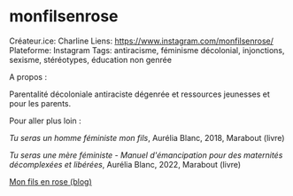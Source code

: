 # monfilsenrose

Créateur.ice: Charline
Liens: https://www.instagram.com/monfilsenrose/
Plateforme: Instagram
Tags: antiracisme, féminisme décolonial, injonctions, sexisme, stéréotypes, éducation non genrée

A propos :

Parentalité décoloniale antiraciste dégenrée et ressources jeunesses et pour les parents. 

Pour aller plus loin :

*Tu seras un homme féministe mon fils*, Aurélia Blanc, 2018, Marabout (livre)

*Tu seras une mère féministe - Manuel d'émancipation pour des maternités décomplexées et libérées*, Aurélia Blanc, 2022, Marabout (livre)

[Mon fils en rose (blog)](monfilsenrose%20321dbf8373794972af7cb8f5213448e5.md)